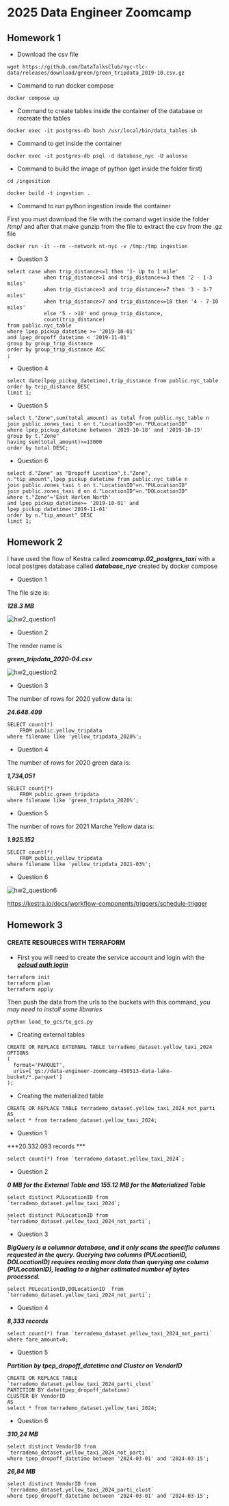 # 2025 Data Engineer Zoomcamp

## Homework 1

- Download the csv file

``` 
wget https://github.com/DataTalksClub/nyc-tlc-data/releases/download/green/green_tripdata_2019-10.csv.gz
```

- Command to run docker compose
```
docker compose up
```

- Command to create tables inside the container of the database or recreate the tables
```
docker exec -it postgres-db bash /usr/local/bin/data_tables.sh
```

- Command to get inside the container
```
docker exec -it postgres-db psql -d database_nyc -U aalonso
```

- Command to build the image of python (get inside the folder first)
```
cd /ingesition

docker build -t ingestion .
```

- Command to run python ingestion inside the container

First you must download the file with the comand wget inside the folder /tmp/ and after that make gunzip from the file to extract the csv from the .gz file 
```
docker run -it --rm --network nt-nyc -v /tmp:/tmp ingestion 
```

- Question 3
```
select case when trip_distance<=1 then '1- Up to 1 mile'
			when trip_distance>1 and trip_distance<=3 then '2 - 1-3 miles'
			when trip_distance>3 and trip_distance<=7 then '3 - 3-7 miles'
			when trip_distance>7 and trip_distance<=10 then '4 - 7-10 miles'
			else '5 - >10' end group_trip_distance,
			count(trip_distance)
from public.nyc_table
where lpep_pickup_datetime >= '2019-10-01' 
and lpep_dropoff_datetime < '2019-11-01'
group by group_trip_distance
order by group_trip_distance ASC
;
```

- Question 4
```
select date(lpep_pickup_datetime),trip_distance from public.nyc_table
order by trip_distance DESC
limit 1;
```

- Question 5
```
select t."Zone",sum(total_amount) as total from public.nyc_table n
join public.zones_taxi t on t."LocationID"=n."PULocationID"
where lpep_pickup_datetime between '2019-10-18' and '2019-10-19'
group by t."Zone"
having sum(total_amount)>=13000
order by total DESC;
```

- Question 6
```
select d."Zone" as "Dropoff Location",t."Zone", n."tip_amount",lpep_pickup_datetime from public.nyc_table n
join public.zones_taxi t on t."LocationID"=n."PULocationID"
join public.zones_taxi d on d."LocationID"=n."DOLocationID"
where t."Zone"='East Harlem North'
and lpep_pickup_datetime>= '2019-10-01' and lpep_pickup_datetime<'2019-11-01'
order by n."tip_amount" DESC
limit 1;
```

## Homework 2

I have used the flow of Kestra called ***zoomcamp.02_postgres_taxi*** with a local postgres database called ***database_nyc*** created by docker compose

- Question 1

The file size is:

***128.3 MB***

![hw2_question1](/images/hw2_question1.png)

- Question 2

The render name is

***green_tripdata_2020-04.csv***

![hw2_question2](/images/hw2_question2.png)

- Question 3

The number of rows for 2020 yellow data is:

***24.648.499***

```
SELECT count(*)
	FROM public.yellow_tripdata
where filename like 'yellow_tripdata_2020%';
```

- Question 4

The number of rows for 2020 green data is:

***1,734,051***

```
SELECT count(*)
	FROM public.green_tripdata
where filename like 'green_tripdata_2020%';
```

- Question 5

The number of rows for 2021 Marche Yellow data is:

***1.925.152***

```
SELECT count(*)
	FROM public.yellow_tripdata
where filename like 'yellow_tripdata_2021-03%';
```

- Question 6

![hw2_question6](/images/hw2_question6.jpg)


https://kestra.io/docs/workflow-components/triggers/schedule-trigger


## Homework 3

#### CREATE RESOURCES WITH TERRAFORM
- First you will need to create the service account and login with the  [***gcloud auth login***](https://cloud.google.com/docs/authentication/gcloud?hl=es-419)
```
terraform init
terraform plan
terraform apply
```

Then push the data from the urls to the buckets with this command, *you may need to install some libraries*
```
python load_to_gcs/to_gcs.py 
```

- Creating external tables

```
CREATE OR REPLACE EXTERNAL TABLE terrademo_dataset.yellow_taxi_2024
OPTIONS
(
  format='PARQUET',
  uris=['gs://data-engineer-zoomcamp-450513-data-lake-bucket/*.parquet']
);
```
- Creating the materialized table
```
CREATE OR REPLACE TABLE terrademo_dataset.yellow_taxi_2024_not_parti AS
select * from terrademo_dataset.yellow_taxi_2024;
```

- Question 1

***20.332.093 records ***
```
select count(*) from `terrademo_dataset.yellow_taxi_2024`;
```

- Question 2

***0 MB for the External Table and 155.12 MB for the Materialized Table***
```
select distinct PULocationID from `terrademo_dataset.yellow_taxi_2024`;

select distinct PULocationID from `terrademo_dataset.yellow_taxi_2024_not_parti`;
```
-  Question 3

***BigQuery is a columnar database, and it only scans the specific columns requested in the query. Querying two columns (PULocationID, DOLocationID) requires reading more data than querying one column (PULocationID), leading to a higher estimated number of bytes processed.***
```
select PULocationID,DOLocationID  from `terrademo_dataset.yellow_taxi_2024_not_parti`;
```

- Question 4

***8,333 records***

```
select count(*) from `terrademo_dataset.yellow_taxi_2024_not_parti`
where fare_amount=0;
```

- Question 5

***Partition by tpep_dropoff_datetime and Cluster on VendorID***

```
CREATE OR REPLACE TABLE `terrademo_dataset.yellow_taxi_2024_parti_clust`
PARTITION BY date(tpep_dropoff_datetime)
CLUSTER BY VendorID
AS
select * from terrademo_dataset.yellow_taxi_2024;
```

- Question 6

***310,24 MB***
```
select distinct VendorID from `terrademo_dataset.yellow_taxi_2024_not_parti`
where tpep_dropoff_datetime between '2024-03-01' and '2024-03-15';
```

***26,84 MB***
```
select distinct VendorID from `terrademo_dataset.yellow_taxi_2024_parti_clust`
where tpep_dropoff_datetime between '2024-03-01' and '2024-03-15';
```